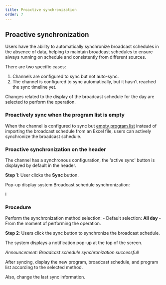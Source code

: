 ```yaml
---
title: Proactive synchronization
order: 7
---
```


## Proactive synchronization

Users have the ability to automatically synchronize broadcast schedules in the absence of data, helping to maintain broadcast schedules to ensure always running on schedule and consistently from different sources.

There are two specific cases:

1. Channels are configured to sync but not auto-sync.
2. The channel is configured to sync automatically, but it hasn't reached the sync timeline yet.

Changes related to the display of the broadcast schedule for the day are selected to perform the operation.

### Proactively sync when the program list is empty

When the channel is configured to sync but [empty program list](2.2-epg-list.md#list-empty) instead of importing the broadcast schedule from an Excel file, users can actively synchronize the broadcast schedule.

### Proactive synchronization on the header

The channel has a synchronous configuration, the 'active sync' button is displayed by default in the header.

**Step 1**: User clicks the **Sync** button.

Pop-up display system Broadcast schedule synchronization:

! 

### Procedure

Perform the synchronization method selection:
\- Default selection: **All day**
\- From the moment of performing the operation.

**Step 2**: Users click the sync button to synchronize the broadcast schedule.

The system displays a notification pop-up at the top of the screen.

_Announcement: Broadcast schedule synchronization successful!_

After syncing, display the new program, broadcast schedule, and program list according to the selected method.

Also, change the last sync information.
